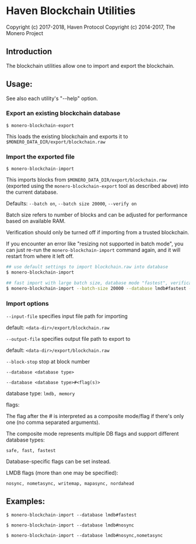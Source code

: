 # Haven Blockchain Utilities

Copyright (c) 2017-2018, Haven Protocol
Copyright (c) 2014-2017, The Monero Project

## Introduction

The blockchain utilities allow one to import and export the blockchain.

## Usage:

See also each utility's "--help" option.

### Export an existing blockchain database

`$ monero-blockchain-export`

This loads the existing blockchain and exports it to `$MONERO_DATA_DIR/export/blockchain.raw`

### Import the exported file

`$ monero-blockchain-import`

This imports blocks from `$MONERO_DATA_DIR/export/blockchain.raw` (exported using the
`monero-blockchain-export` tool as described above) into the current database.

Defaults: `--batch on`, `--batch size 20000`, `--verify on`

Batch size refers to number of blocks and can be adjusted for performance based on available RAM.

Verification should only be turned off if importing from a trusted blockchain.

If you encounter an error like "resizing not supported in batch mode", you can just re-run
the `monero-blockchain-import` command again, and it will restart from where it left off.

```bash
## use default settings to import blockchain.raw into database
$ monero-blockchain-import

## fast import with large batch size, database mode "fastest", verification off
$ monero-blockchain-import --batch-size 20000 --database lmdb#fastest --verify off

```

### Import options

`--input-file`
specifies input file path for importing

default: `<data-dir>/export/blockchain.raw`

`--output-file`
specifies output file path to export to

default: `<data-dir>/export/blockchain.raw`

`--block-stop`
stop at block number

`--database <database type>`

`--database <database type>#<flag(s)>`

database type: `lmdb, memory`

flags:

The flag after the # is interpreted as a composite mode/flag if there's only
one (no comma separated arguments).

The composite mode represents multiple DB flags and support different database types:

`safe, fast, fastest`

Database-specific flags can be set instead.

LMDB flags (more than one may be specified):

`nosync, nometasync, writemap, mapasync, nordahead`

## Examples:

```
$ monero-blockchain-import --database lmdb#fastest

$ monero-blockchain-import --database lmdb#nosync

$ monero-blockchain-import --database lmdb#nosync,nometasync
```
